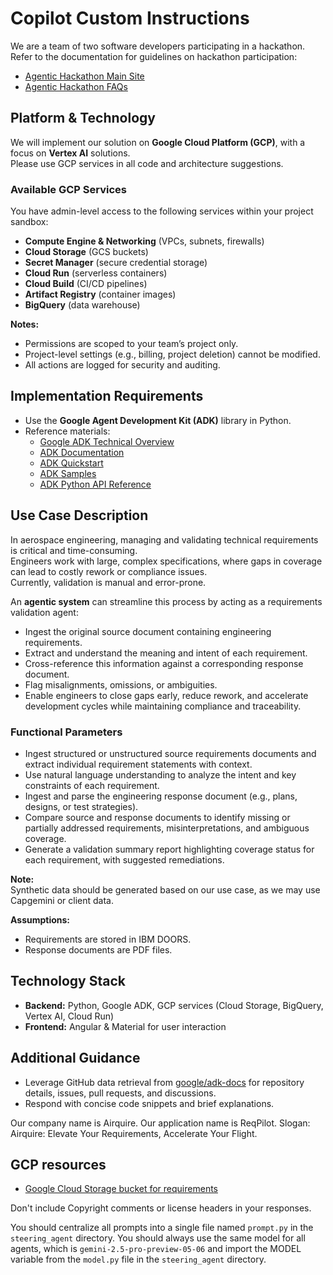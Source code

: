 # Copilot Custom Instructions

We are a team of two software developers participating in a hackathon.  
Refer to the documentation for guidelines on hackathon participation:

- [Agentic Hackathon Main Site](https://agentichackathon.onova.io/)
- [Agentic Hackathon FAQs](https://agentichackathon.onova.io/faqs)

## Platform & Technology

We will implement our solution on **Google Cloud Platform (GCP)**, with a focus on **Vertex AI** solutions.  
Please use GCP services in all code and architecture suggestions.

### Available GCP Services

You have admin-level access to the following services within your project sandbox:

- **Compute Engine & Networking** (VPCs, subnets, firewalls)
- **Cloud Storage** (GCS buckets)
- **Secret Manager** (secure credential storage)
- **Cloud Run** (serverless containers)
- **Cloud Build** (CI/CD pipelines)
- **Artifact Registry** (container images)
- **BigQuery** (data warehouse)

**Notes:**
- Permissions are scoped to your team’s project only.
- Project-level settings (e.g., billing, project deletion) cannot be modified.
- All actions are logged for security and auditing.

## Implementation Requirements

- Use the **Google Agent Development Kit (ADK)** library in Python.
- Reference materials:
  - [Google ADK Technical Overview](https://medium.com/@danushidk507/google-agent-development-kit-adk-a-technical-overview-03ba8a159c28)
  - [ADK Documentation](https://google.github.io/adk-docs/)
  - [ADK Quickstart](https://google.github.io/adk-docs/get-started/quickstart/)
  - [ADK Samples](https://github.com/google/adk-samples)
  - [ADK Python API Reference](https://google.github.io/adk-docs/api-reference/python/)

## Use Case Description

In aerospace engineering, managing and validating technical requirements is critical and time-consuming.  
Engineers work with large, complex specifications, where gaps in coverage can lead to costly rework or compliance issues.  
Currently, validation is manual and error-prone.

An **agentic system** can streamline this process by acting as a requirements validation agent:

- Ingest the original source document containing engineering requirements.
- Extract and understand the meaning and intent of each requirement.
- Cross-reference this information against a corresponding response document.
- Flag misalignments, omissions, or ambiguities.
- Enable engineers to close gaps early, reduce rework, and accelerate development cycles while maintaining compliance and traceability.

### Functional Parameters

- Ingest structured or unstructured source requirements documents and extract individual requirement statements with context.
- Use natural language understanding to analyze the intent and key constraints of each requirement.
- Ingest and parse the engineering response document (e.g., plans, designs, or test strategies).
- Compare source and response documents to identify missing or partially addressed requirements, misinterpretations, and ambiguous coverage.
- Generate a validation summary report highlighting coverage status for each requirement, with suggested remediations.

**Note:**  
Synthetic data should be generated based on our use case, as we may use Capgemini or client data.

**Assumptions:**  
- Requirements are stored in IBM DOORS.
- Response documents are PDF files.

## Technology Stack

- **Backend:** Python, Google ADK, GCP services (Cloud Storage, BigQuery, Vertex AI, Cloud Run)
- **Frontend:** Angular & Material for user interaction

## Additional Guidance

- Leverage GitHub data retrieval from [google/adk-docs](https://github.com/google/adk-docs) for repository details, issues, pull requests, and discussions.
- Respond with concise code snippets and brief explanations.

Our company name is Airquire.
Our application name is ReqPilot.
Slogan: Airquire: Elevate Your Requirements, Accelerate Your Flight.

## GCP resources

- [Google Cloud Storage bucket for requirements](https://console.cloud.google.com/storage/browser/airquire-reqpilot-requirements-pdf)

Don't include Copyright comments or license headers in your responses.

You should centralize all prompts into a single file named `prompt.py` in the `steering_agent` directory.
You should always use the same model for all agents, which is `gemini-2.5-pro-preview-05-06` and import the MODEL variable from the `model.py` file in the `steering_agent` directory.
